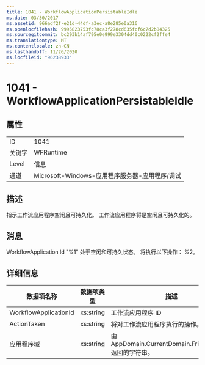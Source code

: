 ```yaml
---
title: 1041 - WorkflowApplicationPersistableIdle
ms.date: 03/30/2017
ms.assetid: 966adf2f-e21d-44df-a3ec-a8e285e0a316
ms.openlocfilehash: 9995823753fc78ca3f278cd635fcf6c7d2b84325
ms.sourcegitcommit: bc293b14af795e0e999e3304dd40c0222cf2ffe4
ms.translationtype: MT
ms.contentlocale: zh-CN
ms.lasthandoff: 11/26/2020
ms.locfileid: "96238933"
---
```

# <a name="1041---workflowapplicationpersistableidle"></a>1041 - WorkflowApplicationPersistableIdle

## <a name="properties"></a>属性  
  
|||  
|-|-|  
|ID|1041|  
|关键字|WFRuntime|  
|Level|信息|  
|通道|Microsoft-Windows-应用程序服务器-应用程序/调试|  
  
## <a name="description"></a>描述  

 指示工作流应用程序空闲且可持久化。 工作流应用程序将是空闲且可持久化的。  
  
## <a name="message"></a>消息  

 WorkflowApplication Id "%1" 处于空闲和可持久状态。  将执行以下操作： %2。  
  
## <a name="details"></a>详细信息  
  
|数据项名称|数据项类型|描述|  
|--------------------|--------------------|-----------------|  
|WorkflowApplicationId|xs:string|工作流应用程序 ID|  
|ActionTaken|xs:string|将对工作流应用程序执行的操作。|  
|应用程序域|xs:string|由 AppDomain.CurrentDomain.FriendlyName 返回的字符串。|
